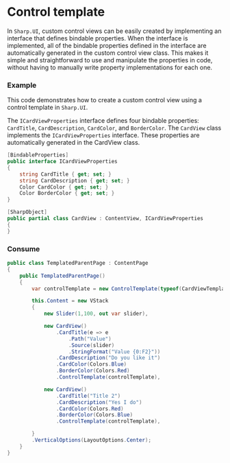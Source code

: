 # Control template

In `Sharp.UI`, custom control views can be easily created by implementing an interface that defines bindable properties. When the interface is implemented, all of the bindable properties defined in the interface are automatically generated in the custom control view class. This makes it simple and straightforward to use and manipulate the properties in code, without having to manually write property implementations for each one.

### Example

This code demonstrates how to create a custom control view using a control template in `Sharp.UI`.

The `ICardViewProperties` interface defines four bindable properties: `CardTitle`, `CardDescription`, `CardColor`, and `BorderColor`. The `CardView` class implements the `ICardViewProperties` interface. These properties are automatically generated in the CardView class.

```cs
[BindableProperties]
public interface ICardViewProperties
{
    string CardTitle { get; set; }
    string CardDescription { get; set; }
    Color CardColor { get; set; }
    Color BorderColor { get; set; }
}

[SharpObject]
public partial class CardView : ContentView, ICardViewProperties
{
}
```

### Consume

```cs
public class TemplatedParentPage : ContentPage
{    
    public TemplatedParentPage()
    {
        var controlTemplate = new ControlTemplate(typeof(CardViewTemplateView));

        this.Content = new VStack
        {
            new Slider(1,100, out var slider),

            new CardView()
                .CardTitle(e => e
                    .Path("Value")
                    .Source(slider)
                    .StringFormat("Value {0:F2}"))
                .CardDescription("Do you like it")
                .CardColor(Colors.Blue)
                .BorderColor(Colors.Red)
                .ControlTemplate(controlTemplate),

            new CardView()
                .CardTitle("Title 2")
                .CardDescription("Yes I do")
                .CardColor(Colors.Red)
                .BorderColor(Colors.Blue)
                .ControlTemplate(controlTemplate),

        }
        .VerticalOptions(LayoutOptions.Center);
    }
}
```
